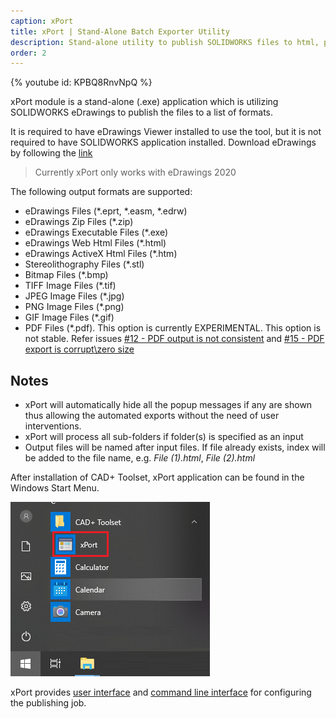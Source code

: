 ```yaml
---
caption: xPort
title: xPort | Stand-Alone Batch Exporter Utility
description: Stand-alone utility to publish SOLIDWORKS files to html, pdf, images etc. via eDrawings applications
order: 2
---
```

{% youtube id: KPBQ8RnvNpQ %}

xPort module is a stand-alone (.exe) application which is utilizing SOLIDWORKS eDrawings to publish the files to a list of formats.

It is required to have eDrawings Viewer installed to use the tool, but it is not required to have SOLIDWORKS application installed. Download eDrawings by following the [link](https://www.edrawingsviewer.com/download-edrawings)

> Currently xPort only works with eDrawings 2020

The following output formats are supported:

* eDrawings Files (*.eprt, *.easm, *.edrw)
* eDrawings Zip Files (*.zip)
* eDrawings Executable Files (*.exe)
* eDrawings Web Html Files (*.html)
* eDrawings ActiveX Html Files (*.htm)
* Stereolithography Files (*.stl)
* Bitmap Files (*.bmp)
* TIFF Image Files (*.tif)
* JPEG Image Files (*.jpg)
* PNG Image Files (*.png)
* GIF Image Files (*.gif)
* PDF Files (*.pdf). This option is currently EXPERIMENTAL. This option is not stable. Refer issues [#12 - PDF output is not consistent](https://github.com/xarial/cad-plus/issues/12) and [#15 - PDF export is corrupt\zero size](https://github.com/xarial/cad-plus/issues/15)

## Notes

* xPort will automatically hide all the popup messages if any are shown thus allowing the automated exports without the need of user interventions.
* xPort will process all sub-folders if folder(s) is specified as an input
* Output files will be named after input files. If file already exists, index will be added to the file name, e.g. *File (1).html*, *File (2).html*

After installation of CAD+ Toolset, xPort application can be found in the Windows Start Menu.

![xPort application in the Windows start menu](xport-start-menu.png)

xPort provides [user interface](user-interface) and [command line interface](command-line) for configuring the publishing job.